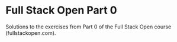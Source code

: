 # Full Stack Open Part 0

Solutions to the exercises from Part 0 of the Full Stack Open course (fullstackopen.com).